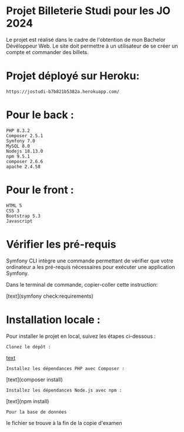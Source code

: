 # Projet Billeterie Studi pour les JO 2024
Le projet est réalisé dans le cadre de l'obtention de mon Bachelor Dévéloppeur Web.
Le site doit permettre à un utilisateur de se créer un compte et commander des billets.

# Projet déployé sur Heroku:
    https://jostudi-b7b821b5382a.herokuapp.com/

# Pour le back :
    PHP 8.3.2
    Composer 2.5.1
    Symfony 7.0
    MySQL 8.0
    Nodejs 18.13.0
    npm 9.5.1
    composer 2.6.6
    apache 2.4.58

# Pour le front :
    HTML 5
    CSS 3
    Bootstrap 5.3
    Javascript

# Vérifier les pré-requis

Symfony CLI intègre une commande permettant de vérifier que votre ordinateur a les pré-requis nécessaires pour exécuter une application Symfony.

Dans le terminal de commande, copier-coller cette instruction:

[text](symfony check:requirements)

# Installation locale :
Pour installer le projet en local, suivez les étapes ci-dessous :

    Clonez le dépôt :
[text](https://github.com/Maea-M/jo_studi.git)

    Installez les dépendances PHP avec Composer :
[text](composer install)


    Installez les dépendances Node.js avec npm :
[text](npm install)

    Pour la base de données
le fichier se trouve à la fin de la copie d'examen